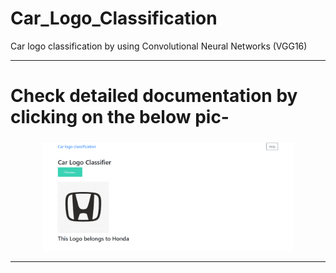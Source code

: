 # Car_Logo_Classification
Car logo classification by using Convolutional Neural Networks (VGG16)

---

# Check detailed documentation by clicking on the below pic-

<p style="text-align: center;">
<a href="https://padhysai.github.io/Car_Logo_Classification/">
<img style="max-width: 80%; border-radius:8px;" src="https://github.com/Padhysai/Car_Logo_Classification/blob/gh-pages/img/overview/out_1.PNG">
</img></a>
</p>

---
